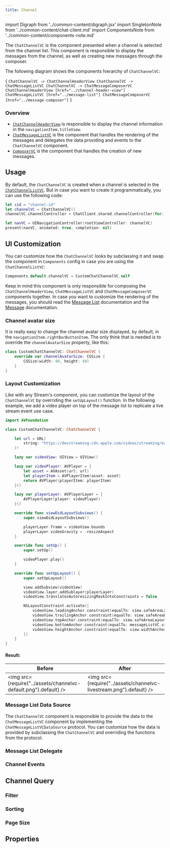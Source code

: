 ```yaml
---
title: Channel
---
```


import Digraph  from '../common-content/digraph.jsx'
import SingletonNote from '../common-content/chat-client.md'
import ComponentsNote from '../common-content/components-note.md'

The `ChatChannelVC` is the component presented when a channel is selected from the channel list. This component is responsible to display the messages from the channel, as well as creating new messages through the composer.

The following diagram shows the components hierarchy of `ChatChannelVC`:

<Digraph>{ `
    ChatChannelVC -> ChatChannelHeaderView
    ChatChannelVC -> ChatMessageListVC
    ChatChannelVC -> ChatMessageComposerVC
    ChatChannelHeaderView [href="../channel-header-view"]
    ChatMessageListVC [href="../message-list"]
    ChatMessageComposerVC [href="../message-composer"]
` }</Digraph>

### Overview

- [`ChatChannelHeaderView`](../channel-header-view) is responsible to display the channel information in the `navigationItem.titleView`.
- [`ChatMessageListVC`](../message-list) is the component that handles the rendering of the messages and delegates the data providing and events to the `ChatChannelVC` component.
- [`ComposerVC`](../message-composer) is the component that handles the creation of new messages.

## Usage
By default, the `ChatChannelVC` is created when a channel is selected in the [`ChatChannelListVC`](../channel-list). But in case you want to create it programmatically, you can use the following code:

```swift
let cid = "channel-id"
let channelVC = ChatChannelVC()
channelVC.channelController = ChatClient.shared.channelController(for: cid)

let navVC = UINavigationController(rootViewController: channelVC)
present(navVC, animated: true, completion: nil)
```

<SingletonNote />

## UI Customization

You can customize how the `ChatChannelVC` looks by subclassing it and swap the component in `Components` config in case you are using the `ChatChannelListVC`:

```swift
Components.default.channelVC = CustomChatChannelVC.self
```

<ComponentsNote />

Keep in mind this component is only responsible for composing the `ChatChannelHeaderView`, `ChatMessageListVC` and `ChatMessageComposerVC` components together. In case you want to customize the rendering of the messages, you should read the [Message List](../message-list) documentation and the [Message](../message) documentation.

### Channel avatar size 
It is really easy to change the channel avatar size displayed, by default, in the `navigationItem.rightBarButtonItem`. The only think that is needed is to override the `channelAvatarSize` property, like this:

```swift
class CustomChatChannelVC: ChatChannelVC {
    override var channelAvatarSize: CGSize {
        CGSize(width: 40, height: 40)
    }
}
```

### Layout Customization
Like with any Stream's component, you can customize the layout of the `ChatChannelVC` by overriding the `setUpLayout()` function. In the following example, we add a video player on top of the message list to replicate a live stream event use case.

```swift
import AVFoundation

class CustomChatChannelVC: ChatChannelVC {

    let url = URL(
        string: "https://devstreaming-cdn.apple.com/videos/streaming/examples/bipbop_adv_example_hevc/master.m3u8"
    )!

    lazy var videoView: UIView = UIView()

    lazy var videoPlayer: AVPlayer = {
        let asset = AVAsset(url: url)
        let playerItem = AVPlayerItem(asset: asset)
        return AVPlayer(playerItem: playerItem)
    }()

    lazy var playerLayer: AVPlayerLayer = {
        AVPlayerLayer(player: videoPlayer)
    }()

    override func viewDidLayoutSubviews() {
        super.viewDidLayoutSubviews()

        playerLayer.frame = videoView.bounds
        playerLayer.videoGravity = .resizeAspect
    }

    override func setUp() {
        super.setUp()

        videoPlayer.play()
    }

    override func setUpLayout() {
        super.setUpLayout()

        view.addSubview(videoView)
        videoView.layer.addSublayer(playerLayer)
        videoView.translatesAutoresizingMaskIntoConstraints = false

        NSLayoutConstraint.activate([
            videoView.leadingAnchor.constraint(equalTo: view.safeAreaLayoutGuide.leadingAnchor),
            videoView.trailingAnchor.constraint(equalTo: view.safeAreaLayoutGuide.trailingAnchor),
            videoView.topAnchor.constraint(equalTo: view.safeAreaLayoutGuide.topAnchor),
            videoView.bottomAnchor.constraint(equalTo: messageListVC.view.topAnchor),
            videoView.heightAnchor.constraint(equalTo: view.widthAnchor, multiplier: 9/16)
        ])
    }
}
```

#### Result:
| Before  | After |
| ------------- | ------------- |
| <img src={require("../assets/channelvc-default.png").default} /> | <img src={require("../assets/channelvc-livestream.png").default} /> |

### Message List Data Source

The `ChatChannelVC` component is responsible to provide the data to the `ChatMessageListVC` component by implementing the `ChatMessageListVCDataSource` protocol. You can customize how the data is provided by subclassing the `ChatChannelVC` and overriding the functions from the protocol.

### Message List Delegate

### Channel Events

## Channel Query

### Filter

### Sorting

### Page Size

## Properties
